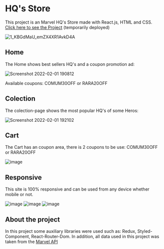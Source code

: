 # HQ's Store

This project is an Marvel HQ's Store made with React.js, HTML and CSS. [Click here to see the Project](https://marvel-website-nv9d9j1tu-reshzera.vercel.app/) (temporarily deployed)

![1_KBGdMaU_emZX4XR1AvkD4A](https://user-images.githubusercontent.com/46092730/152067237-020e7dee-ff76-48a1-8701-1315b4026c86.gif)

## Home
The Home shows best sellers HQ's and a coupon promotion ad: 

![Screenshot 2022-02-01 190812](https://user-images.githubusercontent.com/46092730/152066735-107c6f15-ceaa-46aa-bcc3-7b1377911410.png)

Available coupons: COMUM30OFF or RARA20OFF

## Colection

The colection-page shows the most popular HQ's of some Heros:

![Screenshot 2022-02-01 192102](https://user-images.githubusercontent.com/46092730/152068004-36f91732-4da2-4abf-85be-1fe0167d64b0.png)

## Cart

The Cart has an coupon area, there is 2 coupons to be use: COMUM30OFF or RARA20OFF

![image](https://user-images.githubusercontent.com/46092730/152067724-07eb259b-757b-4f01-869f-436a99a82064.png)

## Responsive

This site is 100% responsive and can be used from any device whether mobile or not.

![image](https://user-images.githubusercontent.com/46092730/152068482-87541120-f3a0-428d-9a8a-09c3ad42818e.png)
![image](https://user-images.githubusercontent.com/46092730/152068590-e579a835-1390-40bf-88e0-ef6d886a828d.png)
![image](https://user-images.githubusercontent.com/46092730/152068680-6da0c9c0-1068-44ba-bb54-5b48479d9709.png)

## About the project

In this project some auxiliary libraries were used such as: Redux, Styled-Component, React-Router-Dom. 
In addition, all data used in this project was taken from the [Marvel API](https://developer.marvel.com/)


